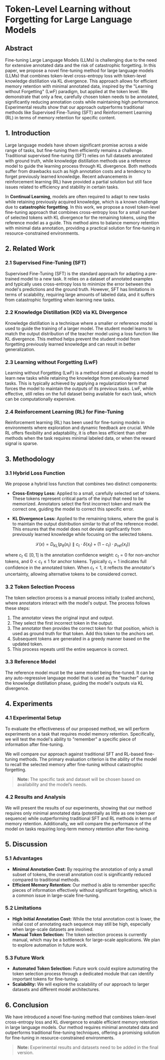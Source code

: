 # ​​Token-Level Learning without Forgetting for Large Language Models​

## Abstract

Fine-tuning Large Language Models (LLMs) is challenging due to the need for extensive annotated data and the risk of catastrophic forgetting. In this paper, we propose a novel fine-tuning method for large language models (LLMs) that combines token-level cross-entropy loss with token-level knowledge distillation via KL divergence. This approach allows for efficient memory retention with minimal annotated data, inspired by the "Learning without Forgetting" (LwF) paradigm, but applied at the token level. We demonstrate that only a few, carefully chosen token needs to be annotated, significantly reducing annotation costs while maintaining high performance. Experimental results show that our approach outperforms traditional methods like Supervised Fine-Tuning (SFT) and Reinforcement Learning (RL) in terms of memory retention for specific content.

## 1. Introduction

Large language models have shown significant promise across a wide range of tasks, but fine-tuning them efficiently remains a challenge. Traditional supervised fine-tuning (SFT) relies on full datasets annotated with ground truth, while knowledge distillation methods use a reference model to guide the learning process through KL divergence. Both methods suffer from drawbacks such as high annotation costs and a tendency to forget previously learned knowledge. Recent advancements in reinforcement learning (RL) have provided a partial solution but still face issues related to efficiency and stability in certain tasks.

In **Continual Learning**, models are often required to adapt to new tasks while retaining previously acquired knowledge, which is a known challenge due to **catastrophic forgetting**. In this work, we propose a novel token-level fine-tuning approach that combines cross-entropy loss for a small number of selected tokens with KL divergence for the remaining tokens, using the reference model as a guide. This method aims to balance memory retention with minimal data annotation, providing a practical solution for fine-tuning in resource-constrained environments.

## 2. Related Work

### 2.1 Supervised Fine-Tuning (SFT)

Supervised Fine-Tuning (SFT) is the standard approach for adapting a pre-trained model to a new task. It relies on a dataset of annotated examples and typically uses cross-entropy loss to minimize the error between the model's predictions and the ground truth. However, SFT has limitations in terms of scalability, requiring large amounts of labeled data, and it suffers from catastrophic forgetting when learning new tasks.

### 2.2 Knowledge Distillation (KD) via KL Divergence

Knowledge distillation is a technique where a smaller or reference model is used to guide the training of a larger model. The student model learns to match the output distribution of the teacher model using a loss function like KL divergence. This method helps prevent the student model from forgetting previously learned knowledge and can result in better generalization.

### 2.3 Learning without Forgetting (LwF)

Learning without Forgetting (LwF) is a method aimed at allowing a model to learn new tasks while retaining the knowledge from previously learned tasks. This is typically achieved by applying a regularization term that forces the model to maintain the outputs of its previous tasks. LwF, while effective, still relies on the full dataset being available for each task, which can be computationally expensive.

### 2.4 Reinforcement Learning (RL) for Fine-Tuning

Reinforcement learning (RL) has been used for fine-tuning models in environments where exploration and dynamic feedback are crucial. While RL offers flexibility and adaptability, it is often less efficient than other methods when the task requires minimal labeled data, or when the reward signal is sparse.

## 3. Methodology

### 3.1 Hybrid Loss Function

We propose a hybrid loss function that combines two distinct components:

- **Cross-Entropy Loss:** Applied to a small, carefully selected set of tokens. These tokens represent critical parts of the input that need to be memorized. Annotators select the first incorrect token and mark the correct one, guiding the model to correct this specific error.

- **KL Divergence Loss:** Applied to the remaining tokens, where the goal is to maintain the output distribution similar to that of the reference model. This ensures that the model does not deviate significantly from previously learned knowledge while focusing on the selected tokens.

$$
\mathcal{L}(x) = D_{\text{KL}}\left( p_{\theta}(x_t) \parallel c_t \cdot \delta(x_t) + (1 - c_t) \cdot p_{\text{ref}}(x_t) \right)
$$

where $c_t\in[0,1]$ is the annotation confidence weight: $c_t=0$ for non-anchor tokens, and $0<c_t\le 1$ for anchor tokens. Typically $c_t=1$ indicates full confidence in the annotated token. When $c_t<1$, it reflects the annotator's uncertainty, allowing alternative tokens to be considered correct.

### 3.2 Token Selection Process

The token selection process is a manual process initially (called anchors), where annotators interact with the model's output. The process follows these steps:

1. The annotator views the original input and output.
2. They select the first incorrect token in the output.
3. The annotator then provides the correct token for that position, which is used as ground truth for that token. Add this token to the anchors set.
4. Subsequent tokens are generated in a greedy manner based on the updated token.
5. This process repeats until the entire sequence is correct.

### 3.3 Reference Model

The reference model must be the same model being fine-tuned. It can be any auto-regressive language model that is used as the "teacher" during the knowledge distillation phase, guiding the model's outputs via KL divergence.

## 4. Experiments

### 4.1 Experimental Setup

To evaluate the effectiveness of our proposed method, we will perform experiments on a task that requires model memory retention. Specifically, we will test the model's ability to "remember" a specific piece of information after fine-tuning.

We will compare our approach against traditional SFT and RL-based fine-tuning methods. The primary evaluation criterion is the ability of the model to recall the selected memory after fine-tuning without catastrophic forgetting.

> **Note:** The specific task and dataset will be chosen based on availability and the model’s needs.

### 4.2 Results and Analysis

We will present the results of our experiments, showing that our method requires only minimal annotated data (potentially as little as one token per sequence) while outperforming traditional SFT and RL methods in terms of memory retention. Additionally, we will compare the performance of the model on tasks requiring long-term memory retention after fine-tuning.

## 5. Discussion

### 5.1 Advantages

- **Minimal Annotation Cost:** By requiring the annotation of only a small subset of tokens, the overall annotation cost is significantly reduced compared to traditional methods.
- **Efficient Memory Retention:** Our method is able to remember specific pieces of information effectively without significant forgetting, which is a common issue in large-scale fine-tuning.

### 5.2 Limitations

- **High Initial Annotation Cost:** While the total annotation cost is lower, the initial cost of annotating each sequence may still be high, especially when large-scale datasets are involved.
- **Manual Token Selection:** The token selection process is currently manual, which may be a bottleneck for large-scale applications. We plan to explore automation in future work.

### 5.3 Future Work

- **Automated Token Selection:** Future work could explore automating the token selection process through a dedicated module that can identify important tokens for fine-tuning.
- **Scalability:** We will explore the scalability of our approach to larger datasets and different model architectures.

## 6. Conclusion

We have introduced a novel fine-tuning method that combines token-level cross-entropy loss and KL divergence to enable efficient memory retention in large language models. Our method requires minimal annotated data and outperforms traditional fine-tuning techniques, offering a promising solution for fine-tuning in resource-constrained environments.

> **Note:** Experimental results and datasets need to be added in the final version.

